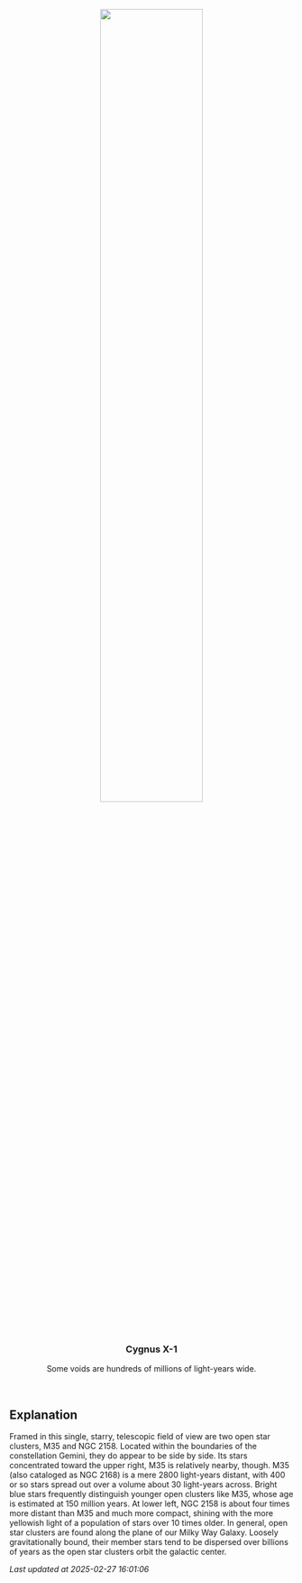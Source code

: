 <p align='center'>
    <img src='https://apod.nasa.gov/apod/image/2502/M35_NGC2158_1024.jpg' width='60%' />
    <h3 align="center">Cygnus X-1</h3>
    <p align="center">Some voids are hundreds of millions of light-years wide.</p>
</p>
<br/>

Explanation
--
Framed in this single, starry, telescopic field of view are two open star clusters, M35 and NGC 2158. Located within the boundaries of the constellation Gemini, they do appear to be side by side. Its stars concentrated toward the upper right, M35 is relatively nearby, though. M35 (also cataloged as NGC 2168) is a mere 2800 light-years distant, with 400 or so stars spread out over a volume about 30 light-years across. Bright blue stars frequently distinguish younger open clusters like M35, whose age is estimated at 150 million years. At lower left, NGC 2158 is about four times more distant than M35 and much more compact, shining with the more yellowish light of a population of stars over 10 times older. In general, open star clusters are found along the plane of our Milky Way Galaxy. Loosely gravitationally bound, their member stars tend to be dispersed over billions of years as the open star clusters orbit the galactic center.


*Last updated at 2025-02-27 16:01:06*

